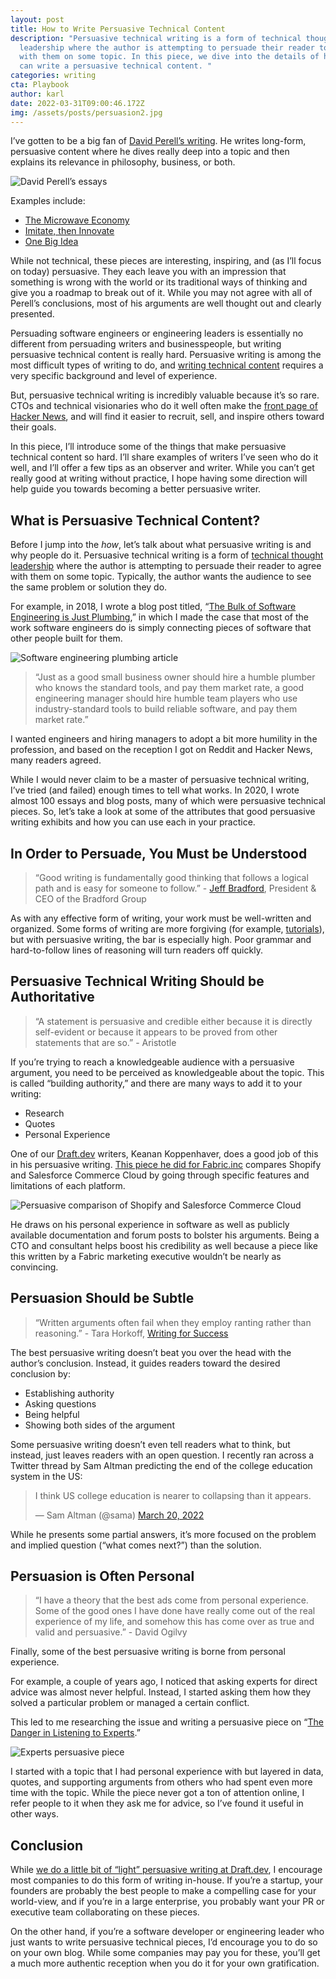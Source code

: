 ```yaml
---
layout: post
title: How to Write Persuasive Technical Content
description: "Persuasive technical writing is a form of technical thought
  leadership where the author is attempting to persuade their reader to agree
  with them on some topic. In this piece, we dive into the details of how you
  can write a persuasive technical content. "
categories: writing
cta: Playbook
author: karl
date: 2022-03-31T09:00:46.172Z
img: /assets/posts/persuasion2.jpg
---
```

I’ve gotten to be a big fan of [David Perell’s writing](https://perell.com/essays/). He writes long-form, persuasive content where he dives really deep into a topic and then explains its relevance in philosophy, business, or both.

![David Perell’s essays](https://i.imgur.com/1P7qeH6.png)

Examples include:

- [The Microwave Economy](https://perell.com/essay/the-microwave-economy/)
- [Imitate, then Innovate](https://perell.com/essay/imitate-then-innovate/)
- [One Big Idea](https://perell.com/essay/one-big-idea/)

While not technical, these pieces are interesting, inspiring, and (as I’ll focus on today) persuasive. They each leave you with an impression that something is wrong with the world or its traditional ways of thinking and give you a roadmap to break out of it. While you may not agree with all of Perell’s conclusions, most of his arguments are well thought out and clearly presented.

Persuading software engineers or engineering leaders is essentially no different from persuading writers and businesspeople, but writing persuasive technical content is really hard. Persuasive writing is among the most difficult types of writing to do, and [writing technical content](https://draft.dev/learn/technical-content) requires a very specific background and level of experience. 

But, persuasive technical writing is incredibly valuable because it’s so rare. CTOs and technical visionaries who do it well often make the [front page of Hacker News](https://hackernoon.com/how-i-hit-the-front-page-of-hacker-news-5-times-x81n3uyp), and will find it easier to recruit, sell, and inspire others toward their goals.
 
In this piece, I’ll introduce some of the things that make persuasive technical content so hard. I’ll share examples of writers I’ve seen who do it well, and I’ll offer a few tips as an observer and writer. While you can’t get really good at writing without practice, I hope having some direction will help guide you towards becoming a better persuasive writer.

<!-- signup -->

## What is Persuasive Technical Content?

Before I jump into the _how_, let’s talk about what persuasive writing is and why people do it. Persuasive technical writing is a form of [technical thought leadership](https://draft.dev/learn/how-to-write-technical-thought-leadership) where the author is attempting to persuade their reader to agree with them on some topic. Typically, the author wants the audience to see the same problem or solution they do.

For example, in 2018, I wrote a blog post titled, “[The Bulk of Software Engineering is Just Plumbing](https://www.karllhughes.com/posts/plumbing),” in which I made the case that most of the work software engineers do is simply connecting pieces of software that other people built for them.

![Software engineering plumbing article](https://i.imgur.com/Vczk2yy.png)

> “Just as a good small business owner should hire a humble plumber who knows the standard tools, and pay them market rate, a good engineering manager should hire humble team players who use industry-standard tools to build reliable software, and pay them market rate.”

I wanted engineers and hiring managers to adopt a bit more humility in the profession, and based on the reception I got on Reddit and Hacker News, many readers agreed.

While I would never claim to be a master of persuasive technical writing, I’ve tried (and failed) enough times to tell what works. In 2020, I wrote almost 100 essays and blog posts, many of which were persuasive technical pieces. So, let’s take a look at some of the attributes that good persuasive writing exhibits and how you can use each in your practice.

## In Order to Persuade, You Must be Understood

> “Good writing is fundamentally good thinking that follows a logical path and is easy for someone to follow.” - [Jeff Bradford](https://www.forbes.com/sites/forbesagencycouncil/2019/01/29/why-writing-ability-is-the-most-important-skill-in-business-and-how-to-acquire-it/?sh=373686a12fdf), President & CEO of the Bradford Group

As with any effective form of writing, your work must be well-written and organized. Some forms of writing are more forgiving (for example, [tutorials](https://draft.dev/learn/technical-tutorials)), but with persuasive writing, the bar is especially high. Poor grammar and hard-to-follow lines of reasoning will turn readers off quickly.

## Persuasive Technical Writing Should be Authoritative

> “A statement is persuasive and credible either because it is directly self-evident or because it appears to be proved from other statements that are so.” - Aristotle

If you’re trying to reach a knowledgeable audience with a persuasive argument, you need to be perceived as knowledgeable about the topic. This is called “building authority,” and there are many ways to add it to your writing:

- Research
- Quotes
- Personal Experience

One of our [Draft.dev](https://draft.dev) writers, Keanan Koppenhaver, does a good job of this in his persuasive writing. [This piece he did for Fabric.inc](​​https://fabric.inc/blog/shopify-salesforce/) compares Shopify and Salesforce Commerce Cloud by going through specific features and limitations of each platform.

![Persuasive comparison of Shopify and Salesforce Commerce Cloud](https://i.imgur.com/YsiCeCb.png)

He draws on his personal experience in software as well as publicly available documentation and forum posts to bolster his arguments. Being a CTO and consultant helps boost his credibility as well because a piece like this written by a Fabric marketing executive wouldn’t be nearly as convincing.

## Persuasion Should be Subtle

> “Written arguments often fail when they employ ranting rather than reasoning.” - Tara Horkoff, [Writing for Success](​​https://opentextbc.ca/writingforsuccess/chapter/chapter-10-persuasion/)

The best persuasive writing doesn’t beat you over the head with the author’s conclusion. Instead, it guides readers toward the desired conclusion by:

- Establishing authority
- Asking questions
- Being helpful
- Showing both sides of the argument

Some persuasive writing doesn’t even tell readers what to think, but instead, just leaves readers with an open question. I recently ran across a Twitter thread by Sam Altman predicting the end of the college education system in the US:

<blockquote class="twitter-tweet"><p lang="en" dir="ltr">I think US college education is nearer to collapsing than it appears.</p>&mdash; Sam Altman (@sama) <a href="https://twitter.com/sama/status/1505597901011005442?ref_src=twsrc%5Etfw">March 20, 2022</a></blockquote> <script async src="https://platform.twitter.com/widgets.js" charset="utf-8"></script>

While he presents some partial answers, it’s more focused on the problem and implied question (“what comes next?”) than the solution.

## Persuasion is Often Personal

> “I have a theory that the best ads come from personal experience. Some of the good ones I have done have really come out of the real experience of my life, and somehow this has come over as true and valid and persuasive.” - David Ogilvy

Finally, some of the best persuasive writing is borne from personal experience.

For example, a couple of years ago, I noticed that asking experts for direct advice was almost never helpful. Instead, I started asking them how they solved a particular problem or managed a certain conflict.

This led to me researching the issue and writing a persuasive piece on “[The Danger in Listening to Experts](https://www.karllhughes.com/posts/experts).”

![Experts persuasive piece](https://i.imgur.com/EPvkkoc.png)

I started with a topic that I had personal experience with but layered in data, quotes, and supporting arguments from others who had spent even more time with the topic. While the piece never got a ton of attention online, I refer people to it when they ask me for advice, so I’ve found it useful in other ways.

## Conclusion

While [we do a little bit of “light” persuasive writing at Draft.dev](https://draft.dev/content-types), I encourage most companies to do this form of writing in-house. If you’re a startup, your founders are probably the best people to make a compelling case for your world-view, and if you’re in a large enterprise, you probably want your PR or executive team collaborating on these pieces.

On the other hand, if you’re a software developer or engineering leader who just wants to write persuasive technical pieces, I’d encourage you to do so on your own blog. While some companies may pay you for these, you’ll get a much more authentic reception when you do it for your own gratification.
